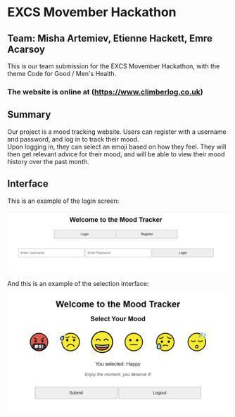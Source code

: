 # EXCS Movember Hackathon
## Team: Misha Artemiev, Etienne Hackett, Emre Acarsoy

This is our team submission for the EXCS Movember Hackathon, with the theme Code for Good / Men's Health.  

### The website is online at (https://www.climberlog.co.uk)

## Summary

Our project is a mood tracking website. Users can register with a username and password, and log in to track their mood.  
Upon logging in, they can select an emoji based on how they feel. They will then get relevant advice for their mood, and will be able to view their mood history over the past month.

## Interface

This is an example of the login screen:  

<img src="img/login_interface.png" alt="Login interface" width="600"/>

And this is an example of the selection interface:  

<img src="img/mood_selection.png" alt="Mood selection interface" width="600"/>
